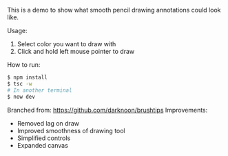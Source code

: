 This is a demo to show what smooth pencil drawing annotations could look like.

Usage:
1. Select color you want to draw with
2. Click and hold left mouse pointer to draw

How to run:

```sh
$ npm install
$ tsc -w
# In another terminal
$ now dev
```

Branched from: https://github.com/darknoon/brushtips
Improvements:
- Removed lag on draw
- Improved smoothness of drawing tool
- Simplified controls
- Expanded canvas